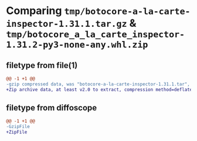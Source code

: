 # Comparing `tmp/botocore-a-la-carte-inspector-1.31.1.tar.gz` & `tmp/botocore_a_la_carte_inspector-1.31.2-py3-none-any.whl.zip`

## filetype from file(1)

```diff
@@ -1 +1 @@
-gzip compressed data, was "botocore-a-la-carte-inspector-1.31.1.tar", last modified: Sat Jul  8 01:42:19 2023, max compression
+Zip archive data, at least v2.0 to extract, compression method=deflate
```

## filetype from diffoscope

```diff
@@ -1 +1 @@
-GzipFile
+ZipFile
```

